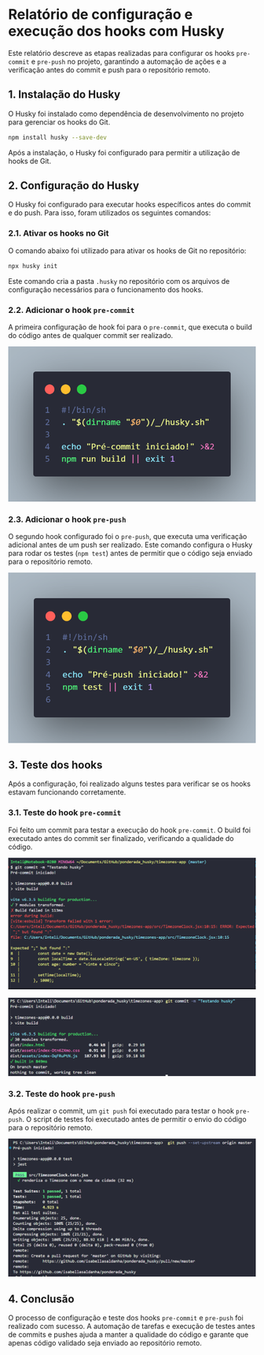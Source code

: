 # Relatório de configuração e execução dos hooks com Husky

Este relatório descreve as etapas realizadas para configurar os hooks `pre-commit` e `pre-push` no projeto, garantindo a automação de ações e a verificação antes do commit e push para o repositório remoto.

## 1. Instalação do Husky

O Husky foi instalado como dependência de desenvolvimento no projeto para gerenciar os hooks do Git.

```bash
npm install husky --save-dev
```

Após a instalação, o Husky foi configurado para permitir a utilização de hooks de Git.

## 2. Configuração do Husky

O Husky foi configurado para executar hooks específicos antes do commit e do push. Para isso, foram utilizados os seguintes comandos:

### 2.1. Ativar os hooks no Git

O comando abaixo foi utilizado para ativar os hooks de Git no repositório:

```bash
npx husky init
```

Este comando cria a pasta `.husky` no repositório com os arquivos de configuração necessários para o funcionamento dos hooks.


### 2.2. Adicionar o hook `pre-commit`

A primeira configuração de hook foi para o `pre-commit`, que executa o build do código antes de qualquer commit ser realizado.

![Pré-commit](/img/code-pre-commit.png)

### 2.3. Adicionar o hook `pre-push`

O segundo hook configurado foi o `pre-push`, que executa uma verificação adicional antes de um push ser realizado. Este comando configura o Husky para rodar os testes (`npm test`) antes de permitir que o código seja enviado para o repositório remoto.

![Pré-push](/img/code-pre-push.png)

## 3. Teste dos hooks

Após a configuração, foi realizado alguns testes para verificar se os hooks estavam funcionando corretamente.

### 3.1. Teste do hook `pre-commit`

Foi feito um commit para testar a execução do hook `pre-commit`. O build foi executado antes do commit ser finalizado, verificando a qualidade do código.

![Teste de pré-commit com erro](/img/pre-commit-erro.png)

![Teste de pré-commit com sucesso](/img/pre-commit-sucesso.png)

### 3.2. Teste do hook `pre-push`

Após realizar o commit, um `git push` foi executado para testar o hook `pre-push`. O script de testes foi executado antes de permitir o envio do código para o repositório remoto.

![Teste de pré-push](/img/pre-push.png)

## 4. Conclusão

O processo de configuração e teste dos hooks `pre-commit` e `pre-push` foi realizado com sucesso. A automação de tarefas e execução de testes antes de commits e pushes ajuda a manter a qualidade do código e garante que apenas código validado seja enviado ao repositório remoto.
